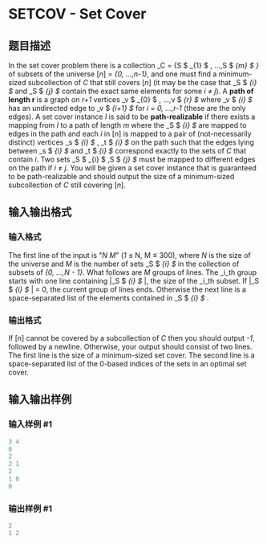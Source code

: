 # SETCOV - Set Cover

## 题目描述

In the set cover problem there is a collection _C = {S $ _{1} $ , ...,S $ _{m} $ }_ of subsets of the universe \[_n_\] = _{0, ...,n-1}_, and one must find a minimum-sized subcollection of _C_ that still covers \[_n_\] (it may be the case that _S $ _{i} $_ and _S $ _{j} $_ contain the exact same elements for some _i_ ≠ _j_). A **path of length r** is a graph on _r+1_ vertices _v $ _{0} $ , ...,v $ _{r} $_ where _v $ _{i} $_ has an undirected edge to _v $ _{i+1} $_ for _i = 0, ...,r-1_ (these are the only edges). A set cover instance _I_ is said to be **path-realizable** if there exists a mapping from _I_ to a path of length _m_ where the _S $ _{i} $_ are mapped to edges in the path and each _i_ in \[_n_\] is mapped to a pair of (not-necessarily distinct) vertices _s $ _{i} $_ , _t $ _{i} $_ on the path such that the edges lying between _s $ _{i} $_ and _t $ _{i} $_ correspond exactly to the sets of _C_ that contain _i_. Two sets _S $ _{i} $ ,S $ _{j} $_ must be mapped to different edges on the path if _i_ ≠ _j_. You will be given a set cover instance that is guaranteed to be path-realizable and should output the size of a minimum-sized subcollection of _C_ still covering \[_n_\].

## 输入输出格式

### 输入格式

The first line of the input is "_N M_" (_1_ ≤ N, M ≤ 300), where _N_ is the size of the universe and _M_ is the number of sets _S $ _{i} $_ in the collection of subsets of _{0, ...,N - 1}_. What follows are _M_ groups of lines. The _i_th group starts with one line containing |_S $ _{i} $_ |, the size of the _i_th subset. If |_S $ _{i} $_ | = 0, the current group of lines ends. Otherwise the next line is a space-separated list of the elements contained in _S $ _{i} $_ .

### 输出格式

If \[_n_\] cannot be covered by a subcollection of _C_ then you should output _-1_, followed by a newline. Otherwise, your output should consist of two lines. The first line is the size of a minimum-sized set cover. The second line is a space-separated list of the 0-based indices of the sets in an optimal set cover.

## 输入输出样例

### 输入样例 #1

```cpp
3 4
0
2
2 1
2
1 0
0
```


### 输出样例 #1

```cpp
2
1 2
```



